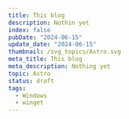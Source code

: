 ```yaml
---
title: This blog
description: Nothin yet 
index: false
pubDate: "2024-06-15"
update_date: "2024-06-15"
thumbnail: /svg_topics/Astro.svg
meta_title: This blog
meta_description: Nothing yet
topic: Astro
status: draft
tags:
  - Windows
  - winget
---
```

